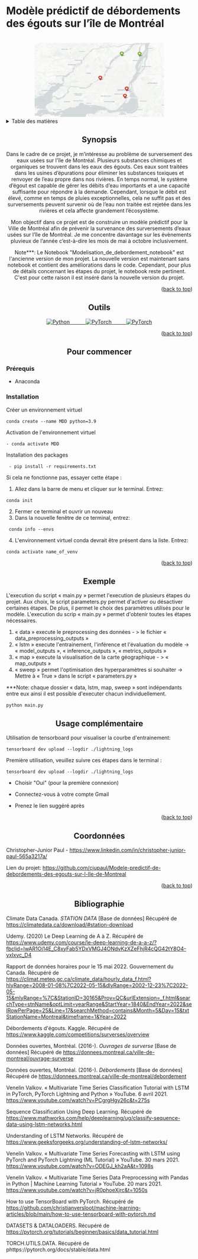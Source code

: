 # Modèle prédictif de débordements des égouts sur l’île de Montréal 

<!-- PROJECT LOGO -->
<br />
<div align="center">
  <a>
    <img src="autres\Capture.PNG" alt="Logo" width="350" height="200">
  </a>


<!-- TABLE DES MATIÈRES -->
<details div align="left">
  <summary>Table des matières</summary>
  <ol>
    <li>
      <a href="#synopsis">Synopsis</a>
    <li>
      <a href="#outils">Outils</a>
      </ul>
    <li>
      <a href="#pour commencer">Pour commencer</a>
      <ul>
        <li><a href="#Prérequis">Prérequis</a></li>
        <li><a href="#installation">Installation</a></li>
        <li><a href="#exemple">Exemple</a></li>
      </ul>
    </li>
    <li><a href="#usage complémentaire">Usage complémentaire</a></li>
    <li><a href="#coordonnées">Coordonnées</a></li>
    <li><a href="#bibliographie">Bibliographie</a></li>
  </ol>
</details>

<!-- SYNOPSIS -->
## Synopsis

Dans le cadre de ce projet, je m’intéresse au problème de surversement des eaux usées sur l'île de Montréal. Plusieurs substances chimiques et organiques se trouvent dans les eaux des égouts. Ces eaux sont traitées dans les usines d’épurations pour éliminer les substances toxiques et renvoyer de l’eau propre dans nos rivières. En temps normal, le système d’égout est capable de gérer les débits d’eau importants et a une capacité suffisante pour répondre à la demande. Cependant, lorsque le débit est élevé, comme en temps de pluies exceptionnelles, cela ne suffit pas et des surversements peuvent survenir où de l’eau non traitée est rejetée dans les rivières et cela affecte grandement l’écosystème.

Mon objectif dans ce projet est de construire un modèle prédictif pour la Ville de Montréal afin de prévenir la survenance des surversements d’eaux usées sur l’île de Montréal. Je me concentre davantage sur les évènements pluvieux de l’année c’est-à-dire les mois de mai à octobre inclusivement.

Note***: Le Notebook "Modelisation_de_debordement_notebook" est l'ancienne version de mon projet. La nouvelle version est maintenant sans notebook et contient des améliorations dans le code. Cependant, pour plus de détails concernant les étapes du projet, le notebook reste pertinent. C'est pour cette raison il est inséré dans la nouvelle version du projet.

<p align="right">(<a href="#readme-top">back to top</a>)</p>

## Outils

<a href="https://www.python.org/"><img src="https://www.python.org/static/community_logos/python-logo-master-v3-TM.png" alt="Python" style="width:75px;height:35px;">&nbsp;&nbsp;&nbsp;&nbsp;&nbsp;&nbsp;&nbsp;&nbsp;&nbsp;&nbsp;
<a href="https://pytorch.org/"><img src="https://www.vectorlogo.zone/logos/pytorch/pytorch-icon.svg" alt="PyTorch" style="width:75px;height:35px;">&nbsp;&nbsp;&nbsp;&nbsp;&nbsp;&nbsp;&nbsp;&nbsp;&nbsp;&nbsp;<a href="https://www.pytorchlightning.ai/index.html"><img src="https://upload.wikimedia.org/wikipedia/commons/b/b1/PyTorch_Lightning_Logo.png" alt="PyTorch" style="width:75px;height:35px;"></a>

<p align="right">(<a href="#readme-top">back to top</a>)</p>

<div align="center">

## Pour commencer

<div align="left">

### Prérequis

* Anaconda

### Installation

Créer un environnement virtuel
```
conda create --name MDD python=3.9
```
Activation de l'environnement virtuel
```
- conda activate MDD
```
Installation des packages
```
 - pip install -r requirements.txt
```
Si cela ne fonctionne pas, essayer cette étape :

  1. Allez dans la barre de menu et cliquer sur le terminal. Entrez: 
  ```
  conda init
  ```
  2. Fermer ce terminal et ouvrir un nouveau
  3. Dans la nouvelle fenêtre de ce terminal, entrez:
  ```
   conda info --envs
  ```
  4. L'environnement virtuel conda devrait être présent dans la liste. Entrez:
 ```
 conda activate name_of_venv
 ```
<p align="right">(<a href="#readme-top">back to top</a>)</p>


<div align="center">

## Exemple

<div align="left">

L'execution du script « main.py » permet l'execution de plusieurs étapes du projet. Aux choix, le script parameters.py permet d'activer ou désactiver certaines étapes. De plus, il permet le choix des paramètres utilisés pour le modèle. L'execution du scrip « main.py » permet d'obtenir toutes les étapes nécessaires. 

  1. « data » execute le preprocessing des données - >  le fichier « data_preprocessing_outputs »
  2. « lstm » execute l'entrainement, l'inférence et l'évaluation du modèle -> « model_outputs », « inference_outputs », « metrics_outputs » 
  3. « map » execute la visualisation de la carte géographique - > « map_outputs »
  4. « sweep » permet l'optimisation des hyperparamètres si souhaiter -> Mettre à « True » dans le script « parameters.py »

***Note: chaque dossier « data, lstm, map, sweep » sont indépendants entre eux ainsi il est possible d'executer chacun individuellement.

```
python main.py
```


<div align="center">

## Usage complémentaire

<div align="left">

Utilisation de tensorboard pour visualiser la courbe d'entrainement:

  ```
  tensorboard dev upload --logdir ./lightning_logs
  ```
Première utilisation, veuillez suivre ces étapes dans le terminal :

  ```
  tensorboard dev upload --logdir ./lightning_logs
  ```
  
  - Choisir "Oui" (pour la première connexion)

  - Connectez-vous à votre compte Gmail

  - Prenez le lien suggéré après

<p align="right">(<a href="#readme-top">back to top</a>)</p>

<div align="center">

## Coordonnées

<div align="left">

Christopher-Junior Paul - https://www.linkedin.com/in/christopher-junior-paul-565a3217a/

Lien du projet: https://github.com/cjupaul/Modele-predictif-de-debordements-des-egouts-sur-l-Ile-de-Montreal

<p align="right">(<a href="#readme-top">back to top</a>)</p>

<div align="center">

## Bibliographie

<div align="left">

Climate Data Canada. *STATION DATA* [Base de données] Récupéré de https://climatedata.ca/download/#station-download

Udemy. (2020) Le Deep Learning de A à Z. Récupéré de https://www.udemy.com/course/le-deep-learning-de-a-a-z/?fbclid=IwAR1Oj14E_C8xyFab5YDxVMGJ4ONdvKzXZeFhjR4cQG42tY8O4-yxIxyc_D4

Rapport de données horaires pour le 15 mai 2022. Gouvernement du Canada. Récupéré de https://climat.meteo.gc.ca/climate_data/hourly_data_f.html?hlyRange=2008-01-08%7C2022-05-15&dlyRange=2002-12-23%7C2022-05-15&mlyRange=%7C&StationID=30165&Prov=QC&urlExtension=_f.html&searchType=stnName&optLimit=yearRange&StartYear=1840&EndYear=2022&selRowPerPage=25&Line=17&searchMethod=contains&Month=5&Day=15&txtStationName=Montreal&timeframe=1&Year=2022

Débordements d'égouts. Kaggle. Récupéré de https://www.kaggle.com/competitions/surverses/overview

Données ouvertes, Montréal. (2016-). *Ouvrages de surverse* [Base de données] Récupéré de https://donnees.montreal.ca/ville-de-montreal/ouvrage-surverse

Données ouvertes, Montréal. (2016-). *Débordements* [Base de données] Récupéré de https://donnees.montreal.ca/ville-de-montreal/debordement

Venelin Valkov. « Multivariate Time Series Classification Tutorial with LSTM in PyTorch, PyTorch Lightning and Python » YouTube. 6 avril 2021. https://www.youtube.com/watch?v=PCgrgHgy26c&t=275s

Sequence Classification Using Deep Learning. Récupéré de https://www.mathworks.com/help/deeplearning/ug/classify-sequence-data-using-lstm-networks.html

Understanding of LSTM Networks. Récupéré de https://www.geeksforgeeks.org/understanding-of-lstm-networks/

Venelin Valkov. « Multivariate Time Series Forecasting with LSTM using PyTorch and PyTorch Lightning (ML Tutorial) » YouTube. 30 mars 2021. https://www.youtube.com/watch?v=ODEGJ_kh2aA&t=1098s

Venelin Valkov. « Multivariate Time Series Data Preprocessing with Pandas in Python | Machine Learning Tutorial » YouTube. 20 mars 2021. https://www.youtube.com/watch?v=jR0phoeXjrc&t=1050s

How to use TensorBoard with PyTorch. Récupéré de https://github.com/christianversloot/machine-learning-articles/blob/main/how-to-use-tensorboard-with-pytorch.md

DATASETS & DATALOADERS. Récupéré de https://pytorch.org/tutorials/beginner/basics/data_tutorial.html

TORCH.UTILS.DATA. Récupéré de phttps://pytorch.org/docs/stable/data.html

